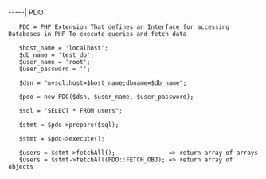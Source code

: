 -----| PDO

       PDO = PHP Extension That defines an Interface for accessing Databases in PHP To execute queries and fetch data

       $host_name = 'localhost';
       $db_name = 'test_db';
       $user_name = 'root';
       $user_password = '';

       $dsn = "mysql:host=$host_name;dbname=$db_name";

       $pdo = new PDO($dsn, $user_name, $user_password);

       $sql = "SELECT * FROM users";

       $stmt = $pdo->prepare($sql);

       $stmt = $pdo->execute();

       $users = $stmt->fetchAll();               => return array of arrays
       $users = $stmt->fetchAll(PDO::FETCH_OBJ); => return array of objects
